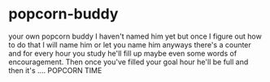 # popcorn-buddy
your own popcorn buddy 
I haven't named him yet but once I figure out how to do that I will name him or let you name him 
anyways there's a counter and for every hour you study he'll fill up maybe even some words of encouragement. Then once you've filled your goal hour he'll be full and then it's ....
POPCORN TIME
